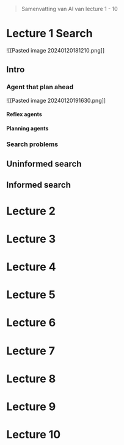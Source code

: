 > Samenvatting van AI van lecture 1 - 10
# Lecture 1 Search
![[Pasted image 20240120181210.png]]
## Intro
### Agent that plan ahead
![[Pasted image 20240120191630.png]]
#### Reflex agents
	
#### Planning agents
### Search problems
## Uninformed search
## Informed search
# Lecture 2
# Lecture 3
# Lecture 4
# Lecture 5
# Lecture 6
# Lecture 7
# Lecture 8
# Lecture 9
# Lecture 10
